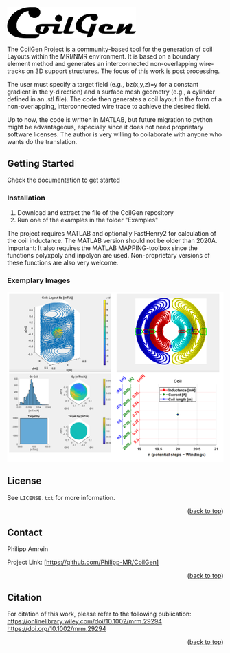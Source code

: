 <div id="top"></div>


 <img src="./Documentation/GoilGen_Logo.png" width="300">

<!-- ABOUT THE PROJECT -->

The CoilGen Project is a community-based tool for the generation of coil Layouts within the MRI/NMR environment. It is based on a boundary element method and generates an interconnected non-overlapping wire-tracks on 3D support structures. The focus of this work is post processing.

The user must specify a target field (e.g., bz(x,y,z)=y for a constant gradient in the y-direction) and a surface mesh geometry (e.g., a cylinder defined in an .stl file). The code then generates a coil layout in the form of a non-overlapping, interconnected wire trace to achieve the desired field.

Up to now, the code is written in MATLAB, but future migration to python might be advantageous, especially since it does not need proprietary software licenses. The author is very willing to collaborate with anyone who wants do the translation.



<!-- GETTING STARTED -->
## Getting Started

Check the documentation to get started



### Installation

1. Download and extract the file of the CoilGen repository
2. Run one of the examples in the folder "Examples"

The project requires MATLAB and optionally FastHenry2 for calculation of the coil inductance.  The MATLAB version should not be older than 2020A. Important: It also requires the MATLAB MAPPING-toolbox since the functions polyxpoly and inpolyon are used. Non-proprietary versions of these functions are also very welcome.


### Exemplary Images

<!-- ![plot](./Documentation/flow_chart_algorithm_revised.png)  -->
![plot](./Documentation/Results_CoilGen_YGradient.png)





<!-- LICENSE -->
## License

 See `LICENSE.txt` for more information.

<p align="right">(<a href="#top">back to top</a>)</p>



<!-- CONTACT -->
## Contact

Philipp Amrein

Project Link: [https://github.com/Philipp-MR/CoilGen]

<p align="right">(<a href="#top">back to top</a>)</p>


## Citation

For citation of this work, please refer to the following publication:
https://onlinelibrary.wiley.com/doi/10.1002/mrm.29294
https://doi.org/10.1002/mrm.29294

<p align="right">(<a href="#top">back to top</a>)</p>
